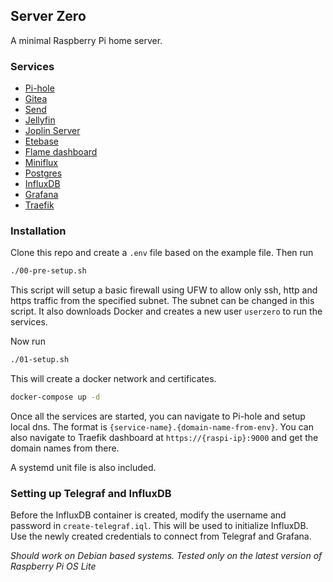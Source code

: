 ## Server Zero
A minimal Raspberry Pi home server.

### Services
- [Pi-hole](https://github.com/pi-hole/pi-hole)
- [Gitea](https://github.com/go-gitea/gitea)
- [Send](https://github.com/timvisee/send)
- [Jellyfin](https://github.com/linuxserver/docker-jellyfin)
- [Joplin Server](https://github.com/cvhariharan/joplin-server)
- [Etebase](https://github.com/cvhariharan/etebase)
- [Flame dashboard](https://github.com/pawelmalak/flame)
- [Miniflux](https://github.com/miniflux/v2)
- [Postgres](https://github.com/postgres/postgres)
- [InfluxDB](https://github.com/influxdata/influxdb)
- [Grafana](https://github.com/grafana/grafana)
- [Traefik](https://github.com/traefik/traefik)

### Installation
Clone this repo and create a `.env` file based on the example file. Then run
```bash
./00-pre-setup.sh
```
This script will setup a basic firewall using UFW to allow only ssh, http and https traffic from the specified subnet. The subnet can be changed in this script. It also downloads Docker and creates a new user 
`userzero` to run the services.

Now run
```bash
./01-setup.sh
```
This will create a docker network and certificates.  

```bash
docker-compose up -d
```

Once all the services are started, you can navigate to Pi-hole and setup local dns. The format is `{service-name}.{domain-name-from-env}`. You can also navigate to Traefik dashboard at `https://{raspi-ip}:9000`
and get the domain names from there.  

A systemd unit file is also included.   

### Setting up Telegraf and InfluxDB
Before the InfluxDB container is created, modify the username and password in `create-telegraf.iql`. This will be used to initialize InfluxDB.  
Use the newly created credentials to connect from Telegraf and Grafana.

*Should work on Debian based systems. Tested only on the latest version of Raspberry Pi OS Lite* 

